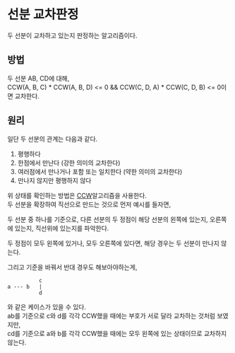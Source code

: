 # 선분 교차판정
두 선분이 교차하고 있는지 판정하는 알고리즘이다. <br/>

## 방법
두 선분 AB, CD에 대해, <br/>
CCW(A, B, C) * CCW(A, B, D) <= 0 && CCW(C, D, A) * CCW(C, D, B) <= 0이면 교차한다.

## 원리
일단 두 선분의 관계는 다음과 같다. <br/>
1. 평행하다
2. 한점에서 만난다 (강한 의미의 교차한다)
3. 여러점에서 만나거나 포함 또는 일치한다 (약한 의미의 교차한다)
4. 만나지 않지만 평행하지 않다

위 상태를 확인하는 방법은 [CCW](https://github.com/SuhYC/Lesson/blob/main/Algorithm/CCW.md)알고리즘을 사용한다. <br/>
두 선분을 확장하여 직선으로 만드는 것으로 먼저 예시를 들자면, <br/>

두 선분 중 하나를 기준으로, 다른 선분의 두 정점이 해당 선분의 왼쪽에 있는지, 오른쪽에 있는지, 직선위에 있는지를 파악한다. <br/>

두 정점이 모두 왼쪽에 있거나, 모두 오른쪽에 있다면, 해당 경우는 두 선분이 만나지 않는다. <br/>

그리고 기준을 바꿔서 반대 경우도 해보아야하는게, <br/>
```
          c
a --- b   |
          d
```
와 같은 케이스가 있을 수 있다. <br/>
ab를 기준으로 c와 d를 각각 CCW했을 때에는 부호가 서로 달라 교차하는 것처럼 보였지만, <br/>
cd를 기준으로 a와 b를 각각 CCW했을 때에는 모두 왼쪽에 있는 상태이므로 교차하지 않는다.
